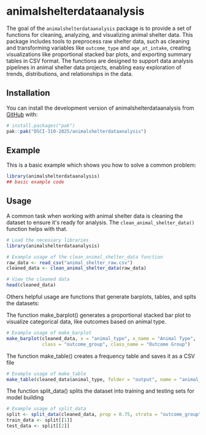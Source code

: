 
# animalshelterdataanalysis

<!-- badges: start -->
<!-- badges: end -->

The goal of the `animalshelterdataanalysis` package is to provide a set of functions for cleaning, analyzing, and visualizing animal shelter data. This package includes tools to preprocess raw shelter data, such as cleaning and transforming variables like `outcome_type` and `age_at_intake`, creating visualizations like proportional stacked bar plots, and exporting summary tables in CSV format. The functions are designed to support data analysis pipelines in animal shelter data projects, enabling easy exploration of trends, distributions, and relationships in the data.

## Installation

You can install the development version of animalshelterdataanalysis from [GitHub](https://github.com/) with:

``` r
# install.packages("pak")
pak::pak("DSCI-310-2025/animalshelterdataanalysis")
```

## Example

This is a basic example which shows you how to solve a common problem:

``` r
library(animalshelterdataanalysis)
## basic example code
```

## Usage
A common task when working with animal shelter data is cleaning the dataset to ensure it's ready for analysis. The `clean_animal_shelter_data()` function helps with that.

```r
# Load the necessary libraries
library(animalshelterdataanalysis)

# Example usage of the clean_animal_shelter_data function
raw_data <- read_csv("animal_shelter_raw.csv")
cleaned_data <- clean_animal_shelter_data(raw_data)

# View the cleaned data
head(cleaned_data)
```
Others helpful usage are functions that generate barplots, tables, and splts the datasets: 

The function make_barplot() generates a proportional stacked bar plot to visualize categorical data, like outcomes based on animal type.
```r
# Example usage of make_barplot
make_barplot(cleaned_data, x = "animal_type", x_name = "Animal Type", 
             class = "outcome_group", class_name = "Outcome Group")
```
The function make_table() creates a frequency table and saves it as a CSV file
```r
# Example usage of make_table
make_table(cleaned_data$animal_type, folder = "output", name = "animal_type_table.csv")
```
The function split_data() splits the dataset into training and testing sets for model building
```r
# Example usage of split_data
split <- split_data(cleaned_data, prop = 0.75, strata = "outcome_group", seed = 123)
train_data <- split[[1]]
test_data <- split[[2]]


